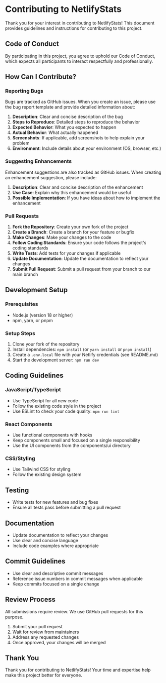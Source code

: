 # Contributing to NetlifyStats

Thank you for your interest in contributing to NetlifyStats! This document provides guidelines and instructions for contributing to this project.

## Code of Conduct

By participating in this project, you agree to uphold our Code of Conduct, which expects all participants to interact respectfully and professionally.

## How Can I Contribute?

### Reporting Bugs

Bugs are tracked as GitHub issues. When you create an issue, please use the bug report template and provide detailed information about:

1. **Description**: Clear and concise description of the bug
2. **Steps to Reproduce**: Detailed steps to reproduce the behavior
3. **Expected Behavior**: What you expected to happen
4. **Actual Behavior**: What actually happened
5. **Screenshots**: If applicable, add screenshots to help explain your problem
6. **Environment**: Include details about your environment (OS, browser, etc.)

### Suggesting Enhancements

Enhancement suggestions are also tracked as GitHub issues. When creating an enhancement suggestion, please include:

1. **Description**: Clear and concise description of the enhancement
2. **Use Case**: Explain why this enhancement would be useful
3. **Possible Implementation**: If you have ideas about how to implement the enhancement

### Pull Requests

1. **Fork the Repository**: Create your own fork of the project
2. **Create a Branch**: Create a branch for your feature or bugfix
3. **Make Changes**: Make your changes to the code
4. **Follow Coding Standards**: Ensure your code follows the project's coding standards
5. **Write Tests**: Add tests for your changes if applicable
6. **Update Documentation**: Update the documentation to reflect your changes
7. **Submit Pull Request**: Submit a pull request from your branch to our main branch

## Development Setup

### Prerequisites

- Node.js (version 18 or higher)
- npm, yarn, or pnpm

### Setup Steps

1. Clone your fork of the repository
2. Install dependencies: `npm install` (or `yarn install` or `pnpm install`)
3. Create a `.env.local` file with your Netlify credentials (see README.md)
4. Start the development server: `npm run dev`

## Coding Guidelines

### JavaScript/TypeScript

- Use TypeScript for all new code
- Follow the existing code style in the project
- Use ESLint to check your code quality: `npm run lint`

### React Components

- Use functional components with hooks
- Keep components small and focused on a single responsibility
- Use the UI components from the components/ui directory

### CSS/Styling

- Use Tailwind CSS for styling
- Follow the existing design system

## Testing

- Write tests for new features and bug fixes
- Ensure all tests pass before submitting a pull request

## Documentation

- Update documentation to reflect your changes
- Use clear and concise language
- Include code examples where appropriate

## Commit Guidelines

- Use clear and descriptive commit messages
- Reference issue numbers in commit messages when applicable
- Keep commits focused on a single change

## Review Process

All submissions require review. We use GitHub pull requests for this purpose.

1. Submit your pull request
2. Wait for review from maintainers
3. Address any requested changes
4. Once approved, your changes will be merged

## Thank You

Thank you for contributing to NetlifyStats! Your time and expertise help make this project better for everyone.